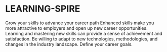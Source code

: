 # LEARNING-SPIRE
Grow your skills to advance your career path Enhanced skills make you more attractive to employers and open up new career opportunities. Learning and mastering new skills can provide a sense of achievement and satisfaction. Be willing to adapt to new technologies, methodologies, and changes in the industry landscape. Define your career goals.
